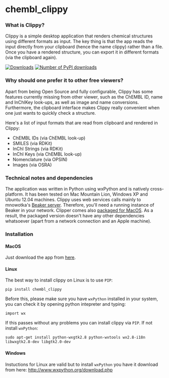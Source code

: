 chembl_clippy
=============

### What is Clippy?
Clippy is a simple desktop application that renders chemical structures using different formats as input.
The key thing is that the app reads the input directly from your clipboard (hence the name clippy) rather than a file.
Once you have a rendered structure, you can export it in different formats (via the clipboard again).

[![Downloads](https://pypip.in/v/chembl_clippy/badge.png)](https://pypi.python.org/pypi/epyper)
[![Number of PyPI downloads](https://pypip.in/d/chembl_clippy/badge.png)](https://crate.io/packages/epyper/)

### Why should one prefer it to other free viewers?
Apart from being Open Source and fully configurable, Clippy has some features currently missing from other viewer, such as the ChEMBL ID, name and InChIKey look-ups, as well as image and name conversions.  
Furthermore, the clipboard interface makes Clippy really convenient when one just wants to quickly check a structure. 

Here's a list of input formats that are read from clipboard and rendered in Clippy:
* ChEMBL IDs (via ChEMBL look-up)
* SMILES (via RDKit)
* InChI Strings (via RDKit)
* InChI Keys (via ChEMBL look-up)
* Nomenclature (via OPSIN)
* Images (via OSRA)

### Technical notes and dependencies
The application was written in Python using wxPython and is natively cross-platform. It has been tested on Mac Mountain Lion, Windows XP and Ubuntu 12.04 machines.
Clippy uses web services calls mainly to mnowotka's [Beaker server](https://github.com/mnowotka/chembl_beaker).
Therefore, you'll need a running instance of Beaker in your network.
Clipper comes also [packaged for MacOS](https://dl.dropboxusercontent.com/u/10967207/clippy.zip). As a result, the packaged version doesn't have any other dependencies whatsoever (apart from a network connection and an Apple machine).

### Installation
#### MacOS

Just download the app from [here](https://dl.dropboxusercontent.com/u/10967207/clippy.zip).

#### Linux
The best way to install clippy on Linux is to use `PIP`:

    pip install chembl_clippy
    
Before this, please make sure you have `wxPython` installed in your system, you can check it by opening python intepreter and typing:

    import wx
    
If this passes without any problems you can install clippy via `PIP`. If not install `wxPython`:

    sudo apt-get install python-wxgtk2.8 python-wxtools wx2.8-i18n libwxgtk2.8-dev libgtk2.0-dev

#### Windows

Instuctions for Linux are valid but to install `wxPython` you have it download from here:
http://www.wxpython.org/download.php
